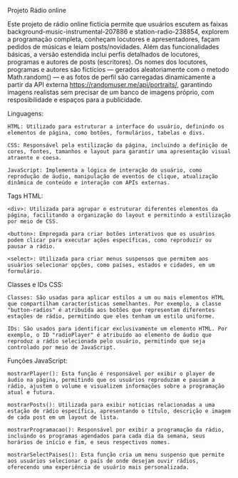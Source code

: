 Projeto Rádio online

Este projeto de rádio online ficticia permite que usuários escutem as faixas background-music-instrumental-207886 e station-radio-238854, explorem a programação completa, conheçam locutores e apresentadores, façam pedidos de músicas e leiam posts/novidades. Além das funcionalidades básicas, a versão estendida inclui perfis detalhados de locutores, programas e autores de posts (escritores). Os nomes dos locutores, programas e autores são fictícios — gerados aleatoriamente com o metodo Math.random() — e as fotos de perfil são carregadas dinamicamente a partir da API externa https://randomuser.me/api/portraits/, garantindo imagens realistas sem precisar de um banco de imagens próprio, com resposibilidade e espaços para a publicidade.

Linguagens:

    HTML: Utilizado para estruturar a interface do usuário, definindo os elementos de página, como botões, formulários, tabelas e divs.

    CSS: Responsável pela estilização da página, incluindo a definição de cores, fontes, tamanhos e layout para garantir uma apresentação visual atraente e coesa.

    JavaScript: Implementa a lógica de interação do usuário, como reprodução de áudio, manipulação de eventos de clique, atualização dinâmica de conteúdo e interação com APIs externas.

Tags HTML:

    <div>: Utilizada para agrupar e estruturar diferentes elementos da página, facilitando a organização do layout e permitindo a estilização por meio de CSS.

    <button>: Empregada para criar botões interativos que os usuários podem clicar para executar ações específicas, como reproduzir ou pausar a rádio.

    <select>: Utilizada para criar menus suspensos que permitem aos usuários selecionar opções, como países, estados e cidades, em um formulário.

Classes e IDs CSS:

    Classes: São usadas para aplicar estilos a um ou mais elementos HTML que compartilham características semelhantes. Por exemplo, a classe "button-radios" é atribuída aos botões que representam diferentes estações de rádio, permitindo que eles tenham um estilo uniforme.

    IDs: São usados para identificar exclusivamente um elemento HTML. Por exemplo, o ID "radioPlayer" é atribuído ao elemento de áudio que reproduz a rádio selecionada pelo usuário, permitindo que seja controlado por meio de JavaScript.

Funções JavaScript:

    mostrarPlayer(): Esta função é responsável por exibir o player de áudio na página, permitindo que os usuários reproduzam e pausam a rádio, ajustem o volume e visualizem informações sobre a programação atual e futura.

    mostrarPosts(): Utilizada para exibir notícias relacionadas a uma estação de rádio específica, apresentando o título, descrição e imagem de cada post em um layout de lista.

    mostrarProgramacao(): Responsável por exibir a programação da rádio, incluindo os programas agendados para cada dia da semana, seus horários de início e fim, e seus respectivos nomes.

    mostrarSelectPaises(): Esta função cria um menu suspenso que permite aos usuários selecionar o país de onde desejam ouvir rádios, oferecendo uma experiência de usuário mais personalizada.
